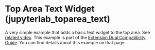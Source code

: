 # Top Area Text Widget (jupyterlab_toparea_text)

A very simple example that adds a basic text widget to the top area. See [related video](https://www.youtube.com/watch?v=mqotG1MkHa4).
This example is part of the [Extension Dual Compatibility Guide](https://jupyterlab.readthedocs.io/en/latest/extension_dual_compatibility.html).
You can find details about this example on that page.
